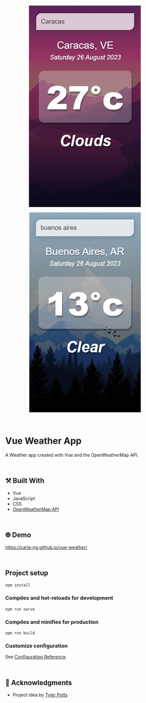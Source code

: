 <p align="center">
  <img src="https://github.com/carla-ng/vue-weather/blob/master/src/assets/readme_image_1.jpg?raw=true" alt="Weather API Project Clouds">
</p>

<p align="center">
  <img src="https://github.com/carla-ng/vue-weather/blob/master/src/assets/readme_image_2.jpg?raw=true" alt="Weather API Project Clear">
</p>

<br/>

# Vue Weather App
A Weather app created with Vue and the OpenWeatherMap API.

<br/>

## :hammer_and_pick: Built With
* Vue
* JavaScript
* CSS
* [OpenWeatherMap API](https://openweathermap.org/api)
  
<br/>

## :globe_with_meridians: Demo
https://carla-ng.github.io/vue-weather/

<br/>

## Project setup
```
npm install
```

### Compiles and hot-reloads for development
```
npm run serve
```

### Compiles and minifies for production
```
npm run build
```

### Customize configuration
See [Configuration Reference](https://cli.vuejs.org/config/).

<br/>

## :clap: Acknowledgments
* Project idea by [Tyler Potts](https://tylerpotts.co.uk/)


